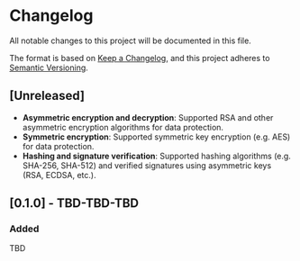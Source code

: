 # Changelog

All notable changes to this project will be documented in this file.

The format is based on [Keep a Changelog](https://keepachangelog.com/en/1.0.0/),
and this project adheres to [Semantic Versioning](https://semver.org/spec/v2.0.0.html).

## [Unreleased]
- **Asymmetric encryption and decryption**: Supported RSA and other asymmetric encryption algorithms for data protection.
- **Symmetric encryption**: Supported symmetric key encryption (e.g. AES) for data protection.
- **Hashing and signature verification**: Supported hashing algorithms (e.g. SHA-256, SHA-512) and verified signatures using asymmetric keys (RSA, ECDSA, etc.).

## [0.1.0] - TBD-TBD-TBD

### Added

TBD